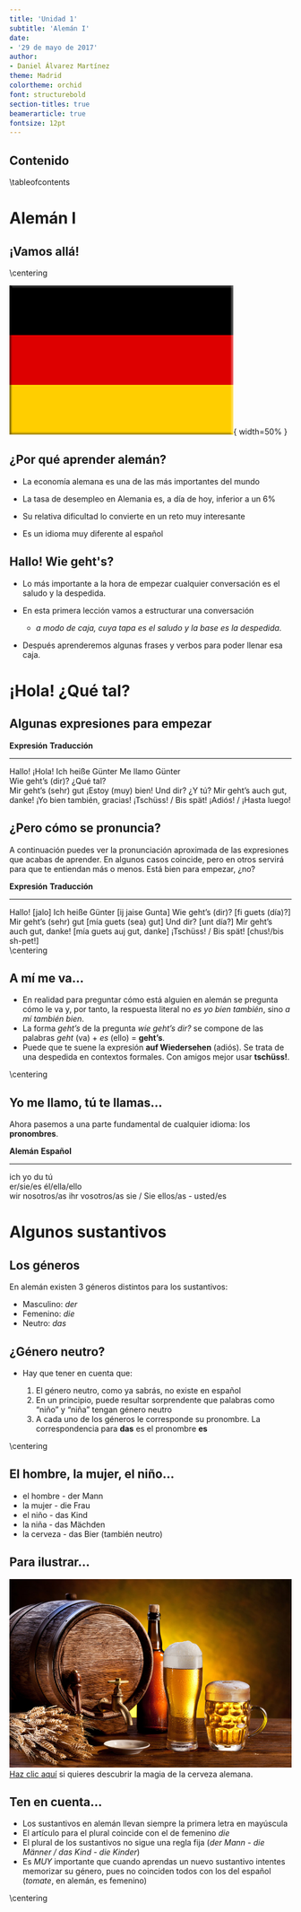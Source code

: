 ```yaml
---
title: 'Unidad 1'
subtitle: 'Alemán I'
date:
- '29 de mayo de 2017'
author:
- Daniel Álvarez Martínez
theme: Madrid
colortheme: orchid
font: structurebold
section-titles: true
beamerarticle: true
fontsize: 12pt
---
```


## Contenido

\tableofcontents

# Alemán I

## ¡Vamos allá!

\centering

![bandera alemana](./imagenes/alemania.png){ width=50% }

## ¿Por qué aprender alemán?

* La economía alemana es una de las más importantes del mundo

* La tasa de desempleo en Alemania es, a día de hoy, inferior a un 6%

* Su relativa dificultad lo convierte en un reto muy interesante

* Es un idioma muy diferente al español

## Hallo! Wie geht's?

- Lo más importante a la hora de empezar cualquier conversación es el saludo y la despedida.

- En esta primera lección vamos a estructurar una conversación
    - *a modo de caja, cuya tapa es el saludo y la base es la despedida.*

- Después aprenderemos algunas frases y verbos para poder llenar esa caja.


# ¡Hola! ¿Qué tal?

## Algunas expresiones para empezar

**Expresión**                                      **Traducción**                                 
-------                                            ------                                 
Hallo!                                             ¡Hola!
Ich heiße Günter                                    Me llamo Günter        
Wie geht’s (dir)?                                  ¿Qué tal?                
Mir geht’s (sehr) gut                              ¡Estoy (muy) bien!
Und dir?                                           ¿Y tú?
Mir geht’s auch gut, danke!                        ¡Yo bien también, gracias!
¡Tschüss! / Bis spät!                              ¡Adiós! / ¡Hasta luego!                             
    

## ¿Pero cómo se pronuncia?

A continuación  puedes ver la pronunciación aproximada de las expresiones que acabas de aprender. En algunos casos coincide, pero en otros servirá para que te entiendan más o menos. Está bien para empezar, ¿no?

**Expresión**                      **Traducción**    
---------------                    ----------
Hallo!                             [jalo] 
Ich heiße Günter                   [ij jaise Gunta]
Wie geht’s (dir)?                  [fi guets (día)?]
Mir geht’s (sehr) gut              [mía guets (sea) gut] 
Und dir?                           [unt día?]
Mir geht’s auch gut, danke!        [mía guets auj gut, danke] 
¡Tschüss! / Bis spät!              [chus!/bis sh-pet!]   
\centering

## A mí me va...

- En realidad para preguntar cómo está alguien en alemán se pregunta cómo le va y, por tanto, la respuesta literal no *es yo bien también*, sino *a mí también bien*.
- La forma *geht’s* de la pregunta *wie geht’s dir?* se compone de las palabras *geht* (va) + *es* (ello) = **geht’s**.
- Puede que te suene la expresión **auf Wiedersehen** (adiós). Se trata de una despedida en contextos formales. Con amigos mejor usar **tschüss!**.

\centering
	
## Yo me llamo, tú te llamas...

Ahora pasemos a una parte fundamental de cualquier idioma: los **pronombres**.

**Alemán**                                           **Español**                                 
-------                                              ------                                 
ich                                                   yo
du                                                    tú        
er/sie/es                                             él/ella/ello                
wir                                                   nosotros/as
ihr                                                   vosotros/as
sie / Sie                                             ellos/as - usted/es
 

# Algunos sustantivos

## Los géneros

En alemán existen 3 géneros distintos para los sustantivos:

   - Masculino: *der*
   - Femenino: *die*
   - Neutro: *das*


## ¿Género neutro?
- Hay que tener en cuenta que:

     1. El género neutro, como ya sabrás, no existe en español
     2. En un principio, puede resultar sorprendente que palabras como “niño” y “niña” tengan género neutro
     3. A cada uno de los géneros le corresponde su pronombre. La correspondencia para **das** es el pronombre **es**

\centering

## El hombre, la mujer, el niño...
- el hombre - der Mann
- la mujer - die Frau
- el niño - das Kind
- la niña - das Mächden
- la cerveza - das Bier (también neutro)


## Para ilustrar...
![cerveza](./imagenes/cerveza.jpg)
 [Haz clic aquí](http://www.guiadealemania.com/cerveza-en-alemania/) si quieres descubrir la magia de la cerveza alemana.

## Ten en cuenta...

- Los sustantivos en alemán llevan siempre la primera letra en mayúscula
- El artículo para el plural coincide con el de femenino *die*
- El plural de los sustantivos no sigue una regla fija (*der Mann - die Männer / das Kind - die Kinder*)
- Es *MUY* importante que cuando aprendas un nuevo sustantivo intentes memorizar su género, pues no coinciden todos con los del español (*tomate*, en alemán, es femenino)


\centering

